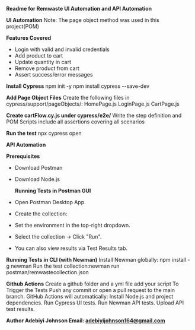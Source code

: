 **Readme for Remwaste UI Automation and API Automation**

**UI Automation**
Note: The page object method was used in this project(POM)

 **Features Covered**
- Login with valid and invalid credentials
- Add product to cart
- Update quantity in cart
- Remove product from cart
- Assert success/error messages

**Install Cypress**
npm init -y
npm install cypress --save-dev

**Add Page Object Files**
Create the following files in cypress/support/pageObjects/:
HomePage.js
LoginPage.js
CartPage.js

**Create cartFlow.cy.js under cypress/e2e/**
Write the step definition and POM Scripts
include all assertions covering all scenarios 

**Run the test**
npx cypress open


**API Automation**

   **Prerequisites**
- Download Postman
- Download Node.js

   **Running Tests in Postman GUI**
- Open Postman Desktop App.
- Create the collection:
- Set the environment in the top-right dropdown.
- Select the collection → Click "Run".
- You can also view results via Test Results tab.

**Running Tests in CLI (with Newman)**
Install Newman globally: npm install -g newman
Run the test collection:newman run postman/remwastecollection.json

**Github Actions**
Create a github folder and a yml file
add your script
To Trigger the Tests
Push any commit or open a pull request to the main branch. GitHub Actions will automatically:
Install Node.js and project dependencies.
Run Cypress UI tests.
Run Newman API tests.
Upload API test results.

**Author
Adebiyi Johnson
Email: adebiyijohnson164@gmail.com**
